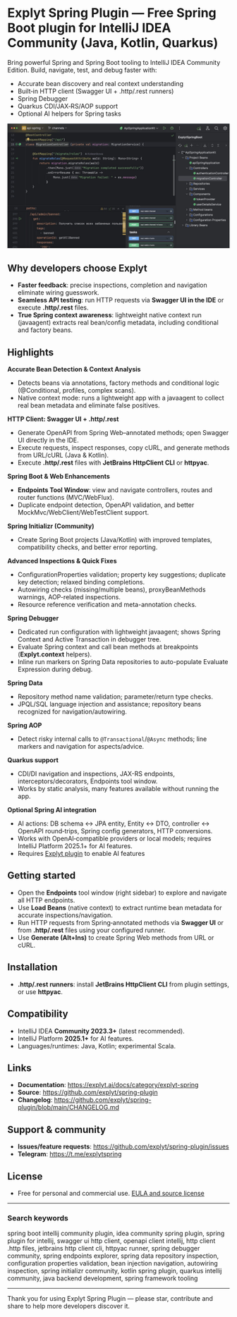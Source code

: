 # Explyt Spring Plugin — Free Spring Boot plugin for IntelliJ IDEA Community (Java, Kotlin, Quarkus)

Bring powerful Spring and Spring Boot tooling to IntelliJ IDEA Community Edition. Build, navigate, test, and debug faster with:
- Accurate bean discovery and real context understanding
- Built‑in HTTP client (Swagger UI + .http/.rest runners)
- Spring Debugger
- Quarkus CDI/JAX‑RS/AOP support
- Optional AI helpers for Spring tasks

![Screen](https://raw.githubusercontent.com/explyt/spring-plugin/refs/heads/main/images/screen1.jpg)

## Why developers choose Explyt
- **Faster feedback**: precise inspections, completion and navigation eliminate wiring guesswork.
- **Seamless API testing**: run HTTP requests via **Swagger UI in the IDE** or execute **.http/.rest** files.
- **True Spring context awareness**: lightweight native context run (javaagent) extracts real bean/config metadata, including conditional and factory beans.

## Highlights
**Accurate Bean Detection & Context Analysis**
  - Detects beans via annotations, factory methods and conditional logic (@Conditional, profiles, complex scans).
  - Native context mode: runs a lightweight app with a javaagent to collect real bean metadata and eliminate false positives.

**HTTP Client: Swagger UI + .http/.rest**
  - Generate OpenAPI from Spring Web–annotated methods; open Swagger UI directly in the IDE.
  - Execute requests, inspect responses, copy cURL, and generate methods from URL/cURL (Java & Kotlin).
  - Execute **.http/.rest** files with **JetBrains HttpClient CLI** or **httpyac**.

**Spring Boot & Web Enhancements**
  - **Endpoints Tool Window**: view and navigate controllers, routes and router functions (MVC/WebFlux).
  - Duplicate endpoint detection, OpenAPI validation, and better MockMvc/WebClient/WebTestClient support.

**Spring Initializr (Community)**
  - Create Spring Boot projects (Java/Kotlin) with improved templates, compatibility checks, and better error reporting.

**Advanced Inspections & Quick Fixes**
  - ConfigurationProperties validation; property key suggestions; duplicate key detection; relaxed binding completions.
  - Autowiring checks (missing/multiple beans), proxyBeanMethods warnings, AOP-related inspections.
  - Resource reference verification and meta-annotation checks.

**Spring Debugger**
  - Dedicated run configuration with lightweight javaagent; shows Spring Context and Active Transaction in debugger tree.
  - Evaluate Spring context and call bean methods at breakpoints (**Explyt.context** helpers).
  - Inline run markers on Spring Data repositories to auto-populate Evaluate Expression during debug.

**Spring Data**
  - Repository method name validation; parameter/return type checks.
  - JPQL/SQL language injection and assistance; repository beans recognized for navigation/autowiring.

**Spring AOP**
  - Detect risky internal calls to `@Transactional`/`@Async` methods; line markers and navigation for aspects/advice.

**Quarkus support**
  - CDI/DI navigation and inspections, JAX-RS endpoints, interceptors/decorators, Endpoints tool window.
  - Works by static analysis, many features available without running the app.

**Optional Spring AI integration**
  - AI actions: DB schema ↔ JPA entity, Entity ↔ DTO, controller ↔ OpenAPI round‑trips, Spring config generators, HTTP conversions.
  - Works with OpenAI‑compatible providers or local models; requires IntelliJ Platform 2025.1+ for AI features.
  - Requires [Explyt plugin]() to enable AI features

## Getting started
- Open the **Endpoints** tool window (right sidebar) to explore and navigate all HTTP endpoints.
- Use **Load Beans** (native context) to extract runtime bean metadata for accurate inspections/navigation.
- Run HTTP requests from Spring‑annotated methods via **Swagger UI** or from **.http/.rest** files using your configured runner.
- Use **Generate (Alt+Ins)** to create Spring Web methods from URL or cURL.

## Installation
- **.http/.rest runners**: install **JetBrains HttpClient CLI** from plugin settings, or use **httpyac**.

## Compatibility
- IntelliJ IDEA **Community 2023.3+** (latest recommended).
- IntelliJ Platform **2025.1+** for AI features.
- Languages/runtimes: Java, Kotlin; experimental Scala.

## Links
- **Documentation**: https://explyt.ai/docs/category/explyt-spring
- **Source**: https://github.com/explyt/spring-plugin
- **Changelog**: https://github.com/explyt/spring-plugin/blob/main/CHANGELOG.md

## Support & community
- **Issues/feature requests**: https://github.com/explyt/spring-plugin/issues
- **Telegram**: https://t.me/explytspring

## License
- Free for personal and commercial use. [EULA and source license](https://github.com/explyt/spring-plugin/blob/main/LICENSE.md)

---

### Search keywords
spring boot intellij community plugin, idea community spring plugin, spring plugin for intellij, swagger ui http client, openapi client intellij, http client .http files, jetbrains http client cli, httpyac runner, spring debugger community, spring endpoints explorer, spring data repository inspection, configuration properties validation, bean injection navigation, autowiring inspection, spring initializr community, kotlin spring plugin, quarkus intellij community, java backend development, spring framework tooling

---

Thank you for using Explyt Spring Plugin — please star, contribute and share to help more developers discover it.

